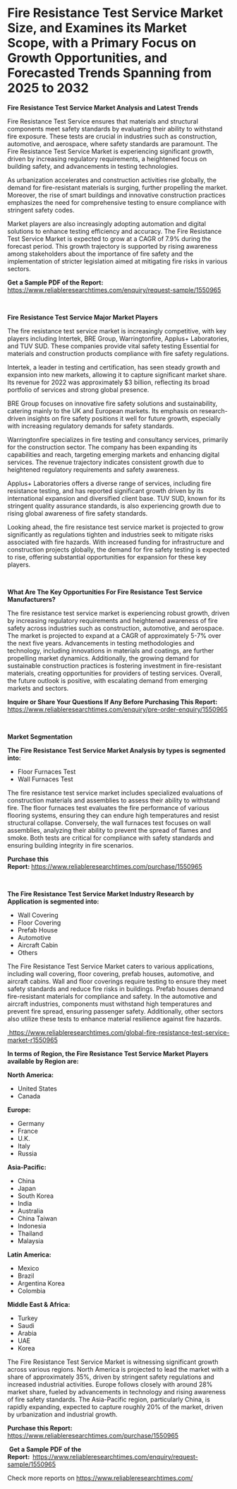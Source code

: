 <p><h1>Fire Resistance Test Service Market Size, and Examines its Market Scope, with a Primary Focus on Growth Opportunities, and Forecasted Trends Spanning from 2025 to 2032</h1></p><p><strong>Fire Resistance Test Service Market Analysis and Latest Trends</strong></p>
<p><p>Fire Resistance Test Service ensures that materials and structural components meet safety standards by evaluating their ability to withstand fire exposure. These tests are crucial in industries such as construction, automotive, and aerospace, where safety standards are paramount. The Fire Resistance Test Service Market is experiencing significant growth, driven by increasing regulatory requirements, a heightened focus on building safety, and advancements in testing technologies. </p><p>As urbanization accelerates and construction activities rise globally, the demand for fire-resistant materials is surging, further propelling the market. Moreover, the rise of smart buildings and innovative construction practices emphasizes the need for comprehensive testing to ensure compliance with stringent safety codes. </p><p>Market players are also increasingly adopting automation and digital solutions to enhance testing efficiency and accuracy. The Fire Resistance Test Service Market is expected to grow at a CAGR of 7.9% during the forecast period. This growth trajectory is supported by rising awareness among stakeholders about the importance of fire safety and the implementation of stricter legislation aimed at mitigating fire risks in various sectors.</p></p>
<p><strong>Get a Sample PDF of the Report:&nbsp;</strong> <a href="https://www.reliableresearchtimes.com/enquiry/request-sample/1550965?utm_campaign=2117&utm_medium=2&utm_source=Github&utm_content=ia&utm_term=11032025&utm_id=fire-resistance-test-service">https://www.reliableresearchtimes.com/enquiry/request-sample/1550965</a></p>
<p>&nbsp;</p>
<p><strong>Fire Resistance Test Service Major Market Players</strong></p>
<p><p>The fire resistance test service market is increasingly competitive, with key players including Intertek, BRE Group, Warringtonfire, Applus+ Laboratories, and TUV SUD. These companies provide vital safety testing Essential for materials and construction products compliance with fire safety regulations.</p><p>Intertek, a leader in testing and certification, has seen steady growth and expansion into new markets, allowing it to capture significant market share. Its revenue for 2022 was approximately $3 billion, reflecting its broad portfolio of services and strong global presence.</p><p>BRE Group focuses on innovative fire safety solutions and sustainability, catering mainly to the UK and European markets. Its emphasis on research-driven insights on fire safety positions it well for future growth, especially with increasing regulatory demands for safety standards.</p><p>Warringtonfire specializes in fire testing and consultancy services, primarily for the construction sector. The company has been expanding its capabilities and reach, targeting emerging markets and enhancing digital services. The revenue trajectory indicates consistent growth due to heightened regulatory requirements and safety awareness.</p><p>Applus+ Laboratories offers a diverse range of services, including fire resistance testing, and has reported significant growth driven by its international expansion and diversified client base. TUV SUD, known for its stringent quality assurance standards, is also experiencing growth due to rising global awareness of fire safety standards.</p><p>Looking ahead, the fire resistance test service market is projected to grow significantly as regulations tighten and industries seek to mitigate risks associated with fire hazards. With increased funding for infrastructure and construction projects globally, the demand for fire safety testing is expected to rise, offering substantial opportunities for expansion for these key players.</p></p>
<p>&nbsp;</p>
<p><strong>What Are The Key Opportunities For Fire Resistance Test Service Manufacturers?</strong></p>
<p><p>The fire resistance test service market is experiencing robust growth, driven by increasing regulatory requirements and heightened awareness of fire safety across industries such as construction, automotive, and aerospace. The market is projected to expand at a CAGR of approximately 5-7% over the next five years. Advancements in testing methodologies and technology, including innovations in materials and coatings, are further propelling market dynamics. Additionally, the growing demand for sustainable construction practices is fostering investment in fire-resistant materials, creating opportunities for providers of testing services. Overall, the future outlook is positive, with escalating demand from emerging markets and sectors.</p></p>
<p><strong>Inquire or Share Your Questions If Any Before Purchasing This Report:</strong> <a href="https://www.reliableresearchtimes.com/enquiry/pre-order-enquiry/1550965?utm_campaign=2117&utm_medium=2&utm_source=Github&utm_content=ia&utm_term=11032025&utm_id=fire-resistance-test-service">https://www.reliableresearchtimes.com/enquiry/pre-order-enquiry/1550965</a></p>
<p>&nbsp;</p>
<p><strong>Market Segmentation</strong></p>
<p><strong>The Fire Resistance Test Service Market Analysis by types is segmented into:</strong></p>
<p><ul><li>Floor Furnaces Test</li><li>Wall Furnaces Test</li></ul></p>
<p><p>The fire resistance test service market includes specialized evaluations of construction materials and assemblies to assess their ability to withstand fire. The floor furnaces test evaluates the fire performance of various flooring systems, ensuring they can endure high temperatures and resist structural collapse. Conversely, the wall furnaces test focuses on wall assemblies, analyzing their ability to prevent the spread of flames and smoke. Both tests are critical for compliance with safety standards and ensuring building integrity in fire scenarios.</p></p>
<p><strong>Purchase this Report:&nbsp;</strong><a href="https://www.reliableresearchtimes.com/purchase/1550965?utm_campaign=2117&utm_medium=2&utm_source=Github&utm_content=ia&utm_term=11032025&utm_id=fire-resistance-test-service">https://www.reliableresearchtimes.com/purchase/1550965</a></p>
<p>&nbsp;</p>
<p><strong>The Fire Resistance Test Service Market Industry Research by Application is segmented into:</strong></p>
<p><ul><li>Wall Covering</li><li>Floor Covering</li><li>Prefab House</li><li>Automotive</li><li>Aircraft Cabin</li><li>Others</li></ul></p>
<p><p>The Fire Resistance Test Service Market caters to various applications, including wall covering, floor covering, prefab houses, automotive, and aircraft cabins. Wall and floor coverings require testing to ensure they meet safety standards and reduce fire risks in buildings. Prefab houses demand fire-resistant materials for compliance and safety. In the automotive and aircraft industries, components must withstand high temperatures and prevent fire spread, ensuring passenger safety. Additionally, other sectors also utilize these tests to enhance material resilience against fire hazards.</p></p>
<p><a href="https://www.reliableresearchtimes.com/global-fire-resistance-test-service-market-r1550965?utm_campaign=2117&utm_medium=2&utm_source=Github&utm_content=ia&utm_term=11032025&utm_id=fire-resistance-test-service">&nbsp;https://www.reliableresearchtimes.com/global-fire-resistance-test-service-market-r1550965</a></p>
<p><strong>In terms of Region, the Fire Resistance Test Service Market Players available by Region are:</strong></p>
<p>
    <p> <strong> North America: </strong>
        <ul>
            <li>United States</li>
            <li>Canada</li>
        </ul>
        </p> 
    <p> <strong> Europe: </strong>
        <ul>
            <li>Germany</li>
            <li>France</li>
            <li>U.K.</li>
            <li>Italy</li>
            <li>Russia</li>
        </ul>
        </p> 
    <p> <strong> Asia-Pacific: </strong>
        <ul>
            <li>China</li>
            <li>Japan</li>
            <li>South Korea</li>
            <li>India</li>
            <li>Australia</li>
            <li>China Taiwan</li>
            <li>Indonesia</li>
            <li>Thailand</li>
            <li>Malaysia</li>
        </ul>
        </p> 
    <p> <strong> Latin America: </strong>
        <ul>
            <li>Mexico</li>
            <li>Brazil</li>
            <li>Argentina Korea</li>
            <li>Colombia</li>
        </ul>
        </p> 
    <p> <strong> Middle East & Africa: </strong>
        <ul>
            <li>Turkey</li>
            <li>Saudi</li>
            <li>Arabia</li>
            <li>UAE</li>
            <li>Korea</li>
        </ul>
    </p>
    </p>
<p><p>The Fire Resistance Test Service Market is witnessing significant growth across various regions. North America is projected to lead the market with a share of approximately 35%, driven by stringent safety regulations and increased industrial activities. Europe follows closely with around 28% market share, fueled by advancements in technology and rising awareness of fire safety standards. The Asia-Pacific region, particularly China, is rapidly expanding, expected to capture roughly 20% of the market, driven by urbanization and industrial growth.</p></p>
<p><strong>Purchase this Report: </strong><a href="https://www.reliableresearchtimes.com/purchase/1550965?utm_campaign=2117&utm_medium=2&utm_source=Github&utm_content=ia&utm_term=11032025&utm_id=fire-resistance-test-service">https://www.reliableresearchtimes.com/purchase/1550965</a></p>
<p>&nbsp;<strong>Get a Sample PDF of the Report:&nbsp;&nbsp;</strong><a href="https://www.reliableresearchtimes.com/enquiry/request-sample/1550965?utm_campaign=2117&utm_medium=2&utm_source=Github&utm_content=ia&utm_term=11032025&utm_id=fire-resistance-test-service">https://www.reliableresearchtimes.com/enquiry/request-sample/1550965</a></p>
<p><strong></strong></p>
<p>Check more reports on <a href="https://www.reliableresearchtimes.com/?utm_campaign=2117&utm_medium=2&utm_source=Github&utm_content=ia&utm_term=11032025&utm_id=fire-resistance-test-service">https://www.reliableresearchtimes.com/</a></p>
